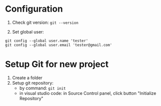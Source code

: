 # Configuration

1. Check git version: ```git --version```

2. Set global user: 
```
git config --global user.name 'tester'
git config --global user.email 'tester@gmail.com'
```

# Setup Git for new project
1. Create a folder
2. Setup git repository:
    + by command: ```git init```
    + in visual studio code: in Source Control panel, click button "Initialize Repository"
